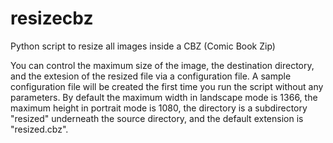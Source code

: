 # resizecbz
Python script to resize all images inside a CBZ (Comic Book Zip)

You can control the maximum size of the image, the destination directory, and the extesion of the resized file via a configuration file.  A sample configuration file will be created the first time you run the script without any parameters.  By default the maximum width in landscape mode is 1366, the maximum height in portrait mode is 1080, the directory is a subdirectory "resized" underneath the source directory, and the default extension is "resized.cbz".

